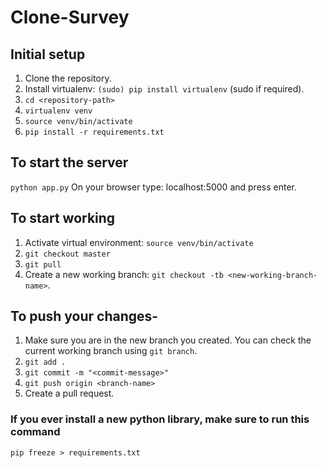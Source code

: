 # Clone-Survey


## Initial setup
1. Clone the repository.
2. Install virtualenv: `(sudo) pip install virtualenv` (sudo if required).
3. `cd <repository-path>`
4. `virtualenv venv`
5. `source venv/bin/activate`
6. `pip install -r requirements.txt`


## To start the server
`python app.py`
On your browser type: localhost:5000 and press enter.

## To start working
1. Activate virtual environment: `source venv/bin/activate`
2. `git checkout master`
3. `git pull`
4. Create a new working branch: `git checkout -tb <new-working-branch-name>`.

## To push your changes-
1. Make sure you are in the new branch you created. You can check the current working branch using `git branch`.
2. `git add .`
3. `git commit -m "<commit-message>"`
4. `git push origin <branch-name>`
5. Create a pull request.

### If you ever install a new python library, make sure to run this command
`pip freeze > requirements.txt`

